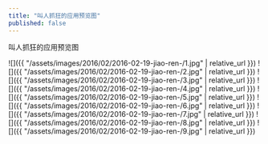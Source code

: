 ```yaml
---
title: "叫人抓狂的应用预览图"
published: false
---
```

叫人抓狂的应用预览图



![]({{ "/assets/images/2016/02/2016-02-19-jiao-ren-/1.jpg" | relative_url }})
![]({{ "/assets/images/2016/02/2016-02-19-jiao-ren-/2.jpg" | relative_url }})
![]({{ "/assets/images/2016/02/2016-02-19-jiao-ren-/3.jpg" | relative_url }})
![]({{ "/assets/images/2016/02/2016-02-19-jiao-ren-/4.jpg" | relative_url }})
![]({{ "/assets/images/2016/02/2016-02-19-jiao-ren-/5.jpg" | relative_url }})
![]({{ "/assets/images/2016/02/2016-02-19-jiao-ren-/6.jpg" | relative_url }})
![]({{ "/assets/images/2016/02/2016-02-19-jiao-ren-/7.jpg" | relative_url }})
![]({{ "/assets/images/2016/02/2016-02-19-jiao-ren-/8.jpg" | relative_url }})
![]({{ "/assets/images/2016/02/2016-02-19-jiao-ren-/9.jpg" | relative_url }})
